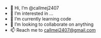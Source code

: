 - 👋 Hi, I’m @callmej2407
- 👀 I’m interested in ...
- 🌱 I’m currently learning code
- 💞️ I’m looking to collaborate on anything
- 📫 Reach me to callmej2407@gmail.com

<!---
callmej2407/callmej2407 is a ✨ special ✨ repository because its `README.md` (this file) appears on your GitHub profile.
You can click the Preview link to take a look at your changes.
--->

